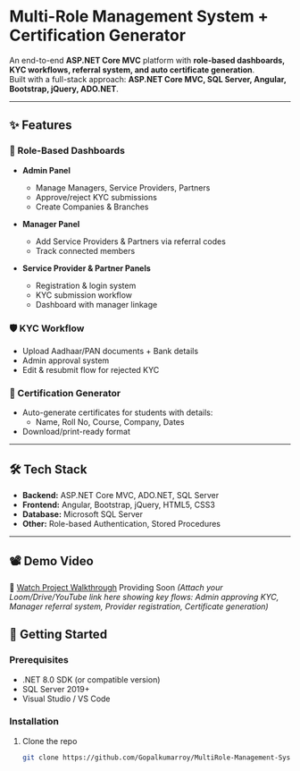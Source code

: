 # Multi-Role Management System + Certification Generator  

An end-to-end **ASP.NET Core MVC** platform with **role-based dashboards, KYC workflows, referral system, and auto certificate generation**.  
Built with a full-stack approach: **ASP.NET Core MVC, SQL Server, Angular, Bootstrap, jQuery, ADO.NET**.  

---

## ✨ Features  

### 🔑 Role-Based Dashboards  
- **Admin Panel**  
  - Manage Managers, Service Providers, Partners  
  - Approve/reject KYC submissions  
  - Create Companies & Branches  

- **Manager Panel**  
  - Add Service Providers & Partners via referral codes  
  - Track connected members  

- **Service Provider & Partner Panels**  
  - Registration & login system  
  - KYC submission workflow  
  - Dashboard with manager linkage  

### 🛡️ KYC Workflow  
- Upload Aadhaar/PAN documents + Bank details  
- Admin approval system  
- Edit & resubmit flow for rejected KYC  

### 📜 Certification Generator  
- Auto-generate certificates for students with details:  
  - Name, Roll No, Course, Company, Dates  
- Download/print-ready format  

---

## 🛠️ Tech Stack  

- **Backend:** ASP.NET Core MVC, ADO.NET, SQL Server  
- **Frontend:** Angular, Bootstrap, jQuery, HTML5, CSS3  
- **Database:** Microsoft SQL Server  
- **Other:** Role-based Authentication, Stored Procedures  

---

## 📽️ Demo Video  

🎥 [Watch Project Walkthrough](#) Providing Soon 
*(Attach your Loom/Drive/YouTube link here showing key flows: Admin approving KYC, Manager referral system, Provider registration, Certificate generation)*  


## 🚀 Getting Started  

### Prerequisites  
- .NET 8.0 SDK (or compatible version)  
- SQL Server 2019+  
- Visual Studio / VS Code  
 

### Installation  
1. Clone the repo  
   ```bash
   git clone https://github.com/Gopalkumarroy/MultiRole-Management-System.git
